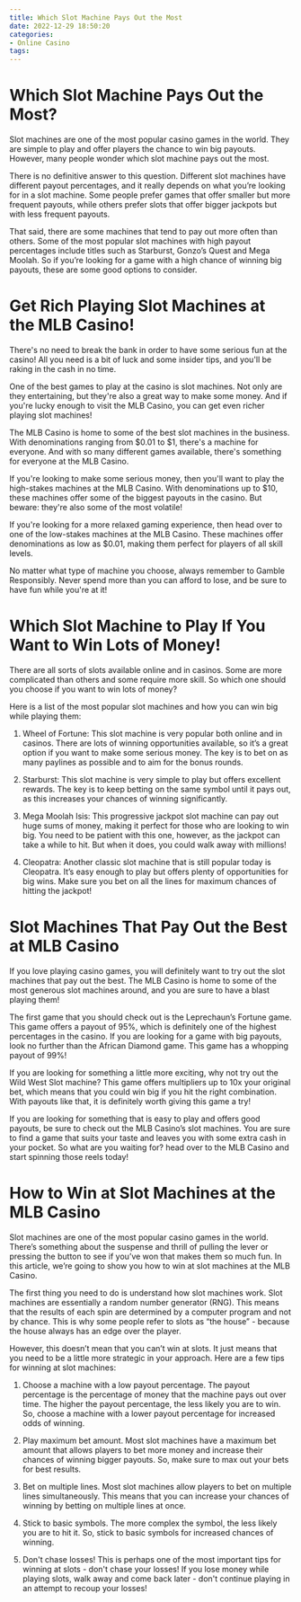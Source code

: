 ```yaml
---
title: Which Slot Machine Pays Out the Most
date: 2022-12-29 18:50:20
categories:
- Online Casino
tags:
---
```



#  Which Slot Machine Pays Out the Most?

Slot machines are one of the most popular casino games in the world. They are simple to play and offer players the chance to win big payouts. However, many people wonder which slot machine pays out the most.

There is no definitive answer to this question. Different slot machines have different payout percentages, and it really depends on what you’re looking for in a slot machine. Some people prefer games that offer smaller but more frequent payouts, while others prefer slots that offer bigger jackpots but with less frequent payouts.

That said, there are some machines that tend to pay out more often than others. Some of the most popular slot machines with high payout percentages include titles such as Starburst, Gonzo’s Quest and Mega Moolah. So if you’re looking for a game with a high chance of winning big payouts, these are some good options to consider.

#  Get Rich Playing Slot Machines at the MLB Casino!

There's no need to break the bank in order to have some serious fun at the casino! All you need is a bit of luck and some insider tips, and you'll be raking in the cash in no time.

One of the best games to play at the casino is slot machines. Not only are they entertaining, but they're also a great way to make some money. And if you're lucky enough to visit the MLB Casino, you can get even richer playing slot machines!

The MLB Casino is home to some of the best slot machines in the business. With denominations ranging from $0.01 to $1, there's a machine for everyone. And with so many different games available, there's something for everyone at the MLB Casino.

If you're looking to make some serious money, then you'll want to play the high-stakes machines at the MLB Casino. With denominations up to $10, these machines offer some of the biggest payouts in the casino. But beware: they're also some of the most volatile!

If you're looking for a more relaxed gaming experience, then head over to one of the low-stakes machines at the MLB Casino. These machines offer denominations as low as $0.01, making them perfect for players of all skill levels.

No matter what type of machine you choose, always remember to Gamble Responsibly. Never spend more than you can afford to lose, and be sure to have fun while you're at it!

#  Which Slot Machine to Play If You Want to Win Lots of Money!

There are all sorts of slots available online and in casinos. Some are more complicated than others and some require more skill. So which one should you choose if you want to win lots of money?

Here is a list of the most popular slot machines and how you can win big while playing them:

1. Wheel of Fortune: This slot machine is very popular both online and in casinos. There are lots of winning opportunities available, so it’s a great option if you want to make some serious money. The key is to bet on as many paylines as possible and to aim for the bonus rounds.

2. Starburst: This slot machine is very simple to play but offers excellent rewards. The key is to keep betting on the same symbol until it pays out, as this increases your chances of winning significantly.

3. Mega Moolah Isis: This progressive jackpot slot machine can pay out huge sums of money, making it perfect for those who are looking to win big. You need to be patient with this one, however, as the jackpot can take a while to hit. But when it does, you could walk away with millions!

4. Cleopatra: Another classic slot machine that is still popular today is Cleopatra. It’s easy enough to play but offers plenty of opportunities for big wins. Make sure you bet on all the lines for maximum chances of hitting the jackpot!

#  Slot Machines That Pay Out the Best at MLB Casino

If you love playing casino games, you will definitely want to try out the slot machines that pay out the best. The MLB Casino is home to some of the most generous slot machines around, and you are sure to have a blast playing them!

The first game that you should check out is the Leprechaun’s Fortune game. This game offers a payout of 95%, which is definitely one of the highest percentages in the casino. If you are looking for a game with big payouts, look no further than the African Diamond game. This game has a whopping payout of 99%!

If you are looking for something a little more exciting, why not try out the Wild West Slot machine? This game offers multipliers up to 10x your original bet, which means that you could win big if you hit the right combination. With payouts like that, it is definitely worth giving this game a try!

If you are looking for something that is easy to play and offers good payouts, be sure to check out the MLB Casino’s slot machines. You are sure to find a game that suits your taste and leaves you with some extra cash in your pocket. So what are you waiting for? head over to the MLB Casino and start spinning those reels today!

#  How to Win at Slot Machines at the MLB Casino

Slot machines are one of the most popular casino games in the world. There’s something about the suspense and thrill of pulling the lever or pressing the button to see if you’ve won that makes them so much fun. In this article, we’re going to show you how to win at slot machines at the MLB Casino.

The first thing you need to do is understand how slot machines work. Slot machines are essentially a random number generator (RNG). This means that the results of each spin are determined by a computer program and not by chance. This is why some people refer to slots as “the house” - because the house always has an edge over the player.

However, this doesn’t mean that you can’t win at slots. It just means that you need to be a little more strategic in your approach. Here are a few tips for winning at slot machines:

1) Choose a machine with a low payout percentage. The payout percentage is the percentage of money that the machine pays out over time. The higher the payout percentage, the less likely you are to win. So, choose a machine with a lower payout percentage for increased odds of winning.

2) Play maximum bet amount. Most slot machines have a maximum bet amount that allows players to bet more money and increase their chances of winning bigger payouts. So, make sure to max out your bets for best results.

3) Bet on multiple lines. Most slot machines allow players to bet on multiple lines simultaneously. This means that you can increase your chances of winning by betting on multiple lines at once.

4) Stick to basic symbols. The more complex the symbol, the less likely you are to hit it. So, stick to basic symbols for increased chances of winning.

5) Don't chase losses! This is perhaps one of the most important tips for winning at slots - don't chase your losses! If you lose money while playing slots, walk away and come back later - don't continue playing in an attempt to recoup your losses!